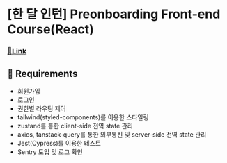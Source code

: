 # [한 달 인턴] Preonboarding Front-end Course(React)

### [🌟Link](https://preonboarding-assignment.vercel.app)

## 🍒 Requirements

- 회원가입
- 로그인
- 권한별 라우팅 제어
- tailwind(styled-components)를 이용한 스타일링
- zustand를 통한 client-side 전역 state 관리
- axios, tanstack-query를 통한 외부통신 및 server-side 전역 state 관리
- Jest(Cypress)를 이용한 테스트
- Sentry 도입 및 로그 확인
